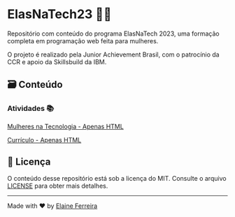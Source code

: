 # ElasNaTech23 👩‍💻
Repositório com conteúdo do programa ElasNaTech 2023, uma formação completa em programação web feita para mulheres.

O projeto é realizado pela Junior Achievement Brasil, com o patrocínio da CCR e apoio da Skillsbuild da IBM.

## 🗃️ Conteúdo
### Atividades 📚
[Mulheres na Tecnologia - Apenas HTML](https://elainefs.github.io/ElasNaTech23/mulheres-na-tecnologia)

[Currículo - Apenas HTML](https://elainefs.github.io/ElasNaTech23/projeto-curriculo/)

## 📄 Licença
O conteúdo desse repositório está sob a licença do MIT. Consulte o arquivo [LICENSE](/LICENSE) para obter mais detalhes.

--- 

Made with ❤️ by [Elaine Ferreira](https://github.com/elainefs)
